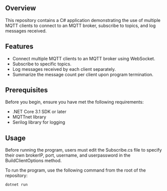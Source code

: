 ## Overview

This repository contains a C# application demonstrating the use of multiple MQTT clients to connect to an MQTT broker, subscribe to topics, and log messages received.

## Features

- Connect multiple MQTT clients to an MQTT broker using WebSocket.
- Subscribe to specific topics.
- Log messages received by each client separately.
- Summarize the message count per client upon program termination.

## Prerequisites

Before you begin, ensure you have met the following requirements:
- .NET Core 3.1 SDK or later
- MQTTnet library
- Serilog library for logging

## Usage
Before running the program, users must edit the Subscribe.cs file to specify their own brokerIP, port, username, and userpassword in the BuildClientOptions method.

To run the program, use the following command from the root of the repository:

```bash
dotnet run
```
